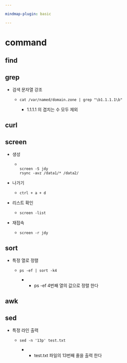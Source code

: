 ```yaml
---

mindmap-plugin: basic

---
```


# command

## find

## grep
- 검색 문자열 강조

	-
	  ```
	  cat /var/named/domain.zone | grep "\b1.1.1.1\b"
	  ```

		- 1.1.1.1 의 겹치는 수 모두 제외

## curl

## screen
- 생성

	-
	  ```
	  
	  screen -S jdy
	  rsync -avz /data1/* /data2/
	  ```

- 나가기

	-
	  ```
	  ctrl + a + d
	  ```

- 리스트 확인

	-
	  ```
	  screen -list
	  ```

- 재접속

	-
	  ```
	  screen -r jdy
	  ```


## sort
- 특정 열로 정렬

	-
	  ```
	  ps -ef | sort -k4
	  ```

		- - ps -ef 4번째 열의 값으로 정렬 한다

## awk

## sed
- 특정 라인 출력

	-
	  ```
	  sed -n '13p' test.txt
	  ```

		- - test.txt 파일의 13번째 줄을 출력 한다